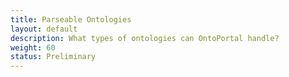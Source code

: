```yaml
---
title: Parseable Ontologies
layout: default
description: What types of ontologies can OntoPortal handle?
weight: 60
status: Preliminary
---
```


